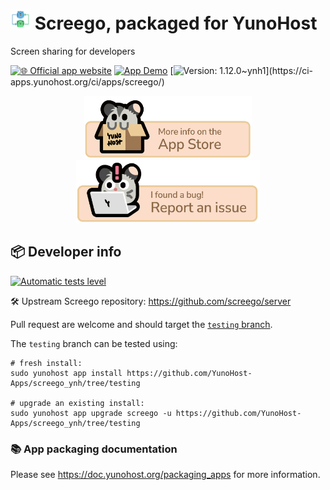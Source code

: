 <!--
N.B.: This README was automatically generated by <https://github.com/YunoHost/apps_tools/blob/main/readme_generator>
It shall NOT be edited by hand.
-->

<h1>
  <img src="https://raw.githubusercontent.com/YunoHost/apps/main/logos/screego.png" width="32px" alt="Logo of Screego">
  Screego, packaged for YunoHost
</h1>

Screen sharing for developers

[![🌐 Official app website](https://img.shields.io/badge/Official_app_website-darkgreen?style=for-the-badge)](https://screego.net/#/)
[![App Demo](https://img.shields.io/badge/App_Demo-blue?style=for-the-badge)](https://app.screego.net/)
[![Version: 1.12.0~ynh1](https://img.shields.io/badge/Version-1.12.0~ynh1-rgba(0,150,0,1)?style=for-the-badge)](https://ci-apps.yunohost.org/ci/apps/screego/)

<div align="center">
<a href="https://apps.yunohost.org/app/screego"><img height="100px" src="https://github.com/YunoHost/yunohost-artwork/raw/refs/heads/main/badges/neopossum-badges/badge_more_info_on_the_appstore.svg"/></a>
<a href="https://github.com/YunoHost-Apps/screego_ynh/issues"><img height="100px" src="https://github.com/YunoHost/yunohost-artwork/raw/refs/heads/main/badges/neopossum-badges/badge_report_an_issue.svg"/></a>
</div>

## 📦 Developer info

[![Automatic tests level](https://apps.yunohost.org/badge/cilevel/screego)](https://ci-apps.yunohost.org/ci/apps/screego/)

🛠️ Upstream Screego repository: <https://github.com/screego/server>

Pull request are welcome and should target the [`testing` branch](https://github.com/YunoHost-Apps/screego_ynh/tree/testing).

The `testing` branch can be tested using:
```
# fresh install:
sudo yunohost app install https://github.com/YunoHost-Apps/screego_ynh/tree/testing

# upgrade an existing install:
sudo yunohost app upgrade screego -u https://github.com/YunoHost-Apps/screego_ynh/tree/testing
```

### 📚 App packaging documentation

Please see <https://doc.yunohost.org/packaging_apps> for more information.